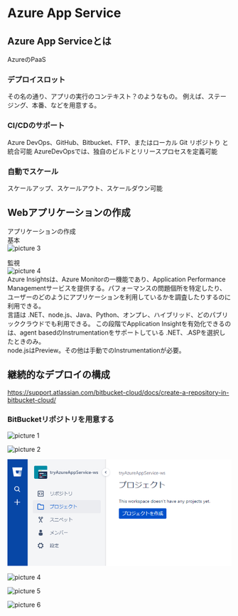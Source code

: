 # Azure App Service

## Azure App Serviceとは

AzureのPaaS

### デプロイスロット

その名の通り、アプリの実行のコンテキスト？のようなもの。
例えば、ステージング、本番、などを用意する。

### CI/CDのサポート

 Azure DevOps、GitHub、Bitbucket、FTP、またはローカル Git リポジトり  と統合可能
 AzureDevOpsでは、独自のビルドとリリースプロセスを定義可能

### 自動でスケール

 スケールアップ、スケールアウト、スケールダウン可能

## Webアプリケーションの作成

アプリケーションの作成  
基本  
![picture 3](images/42cb44ddcd9792e07bc1115516cb3b100d6e772cf112e74f5f286b6afc151ee1.png)  

監視  
![picture 4](images/dfde440def95e8f6be0781e7fed6ea6e73b76dc796b6eacaf60fcc95a9c8f4e1.png)  
Azure Insightsは、Azure Monitorの一機能であり、Application Performance Managementサービスを提供する。パフォーマンスの問題個所を特定したり、ユーザーのどのようにアプリケーションを利用しているかを調査したりするのに利用できる。  
言語は .NET、node.js、Java、Python、オンプレ、ハイブリッド、どのパブリッククラウドでも利用できる。
この段階でApplication Insightを有効化できるのは、agent basedのInstrumentationをサポートしている .NET、.ASPを選択したときのみ。  
node.jsはPreview。その他は手動でのInstrumentationが必要。





## 継続的なデプロイの構成

https://support.atlassian.com/bitbucket-cloud/docs/create-a-repository-in-bitbucket-cloud/



### BitBucketリポジトリを用意する

![picture 1](images/40fd837d0e49158a9e294487766fb1f48a7c3cbb1f60b3641988611564caf94f.png)  

![picture 2](images/bf9a72b93f5399076d4c99c2d64c4ad7cded26293601210529bee62b11a4734d.png)  

![picture 3](images/edce965e017c18fad3cd2f6364fbc70cbb669f862d1cea6c65721e18ea6551ac.png)  

![picture 4](images/0c8178efe1347e4cae7b535322cca20daede390220a15372974297a1d3374549.png)  

![picture 5](images/ad154e6ec397074e8c4c50edf29d3f0f0810542f633a8c1b469f2a0997f03cf6.png)  

![picture 6](images/8c39ad402c7a4cb284207c2daacfdf7079656722defe8f78e923d02c1be86516.png)  
